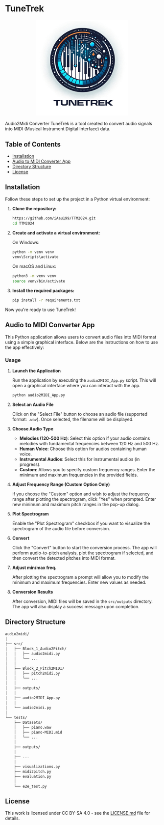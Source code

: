 # TuneTrek

<p align="center">
  <img src="TuneTrek.png" alt="Logo" style="width: 300px;"/>
</p>

Audio2Midi Converter TuneTrek is a tool created to convert audio signals into MIDI (Musical Instrument Digital Interface) data.

## Table of Contents

- [Installation](#installation)
- [Audio to MIDI Converter App](#audio-to-midi-converter-app)
- [Directory Structure](#directory-structure)
- [License](#license)

## Installation

Follow these steps to set up the project in a Python virtual environment:

1. **Clone the repository:**

    ```sh
    https://github.com/iAau199/TTM2024.git
    cd TTM2024
    ```

2. **Create and activate a virtual environment:**

    On Windows:
    
    ```sh
    python -m venv venv
    venv\Scripts\activate
    ```

    On macOS and Linux:
    
    ```sh
    python3 -m venv venv
    source venv/bin/activate
    ```

3. **Install the required packages:**

    ```sh
    pip install -r requirements.txt
    ```

Now you're ready to use TuneTrek!


## Audio to MIDI Converter App

This Python application allows users to convert audio files into MIDI format using a simple graphical interface. Below are the instructions on how to use the app effectively:

### Usage

1. **Launch the Application**

   Run the application by executing the `audio2MIDI_App.py` script. This will open a graphical interface where you can interact with the app.

   ```bash
   python audio2MIDI_App.py
   ```

2. **Select an Audio File**

   Click on the "Select File" button to choose an audio file (supported format: `.wav`). Once selected, the filename will be displayed.

3. **Choose Audio Type**

   - **Melodies (120-500 Hz)**: Select this option if your audio contains melodies with fundamental frequencies between 120 Hz and 500 Hz.
   - **Human Voice**: Choose this option for audios containing human voice.
   - **Instrumental Audios**: Select this for instrumental audios (in progress).
   - **Custom**: Allows you to specify custom frequency ranges. Enter the minimum and maximum frequencies in the provided fields.

4. **Adjust Frequency Range (Custom Option Only)**

   If you choose the "Custom" option and wish to adjust the frequency range after plotting the spectrogram, click "Yes" when prompted. Enter new minimum and maximum pitch ranges in the pop-up dialog.

5. **Plot Spectrogram**

   Enable the "Plot Spectrogram" checkbox if you want to visualize the spectrogram of the audio file before conversion.

6. **Convert**

   Click the "Convert" button to start the conversion process. The app will perform audio-to-pitch analysis, plot the spectrogram if selected, and then convert the detected pitches into MIDI format.

7. **Adjust min/max freq.**

   After plotting the spectrogram a prompt will allow you to modify the minimum and maximum frequencies. Enter new values as needed.

8. **Conversion Results**

   After conversion, MIDI files will be saved in the `src/outputs` directory. The app will also display a success message upon completion.

## Directory Structure
```
audio2midi/
│
├── src/
│   ├── Block_1_Audio2Pitch/
│   │   ├── audio2midi.py
│   │   └── ... 
│   │   
│   ├── Block_2_Pitch2MIDI/
│   │   ├── pitch2midi.py
│   │   └── ... 
│   │   
│   ├── outputs/
│   │
│   ├── audio2MIDI_App.py
│   │   
│   └── audio2midi.py
│
└── tests/
    ├── Datasets/
    │   ├── piano.waw
    │   ├── piano-MIDI.mid
    │   └── ... 
    │  
    ├── outputs/ 
    │  
    ├── ... 
    │  
    ├── visualizations.py
    ├── midi2pitch.py
    ├── evaluation.py
    │ 
    └── e2e_test.py
```

## License

This work is licensed under CC BY-SA 4.0 - see the [LICENSE.md](LICENSE.md) file for details.
